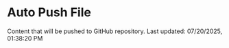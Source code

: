 # Auto Push File

Content that will be pushed to GitHub repository.
Last updated: 07/20/2025, 01:38:20 PM